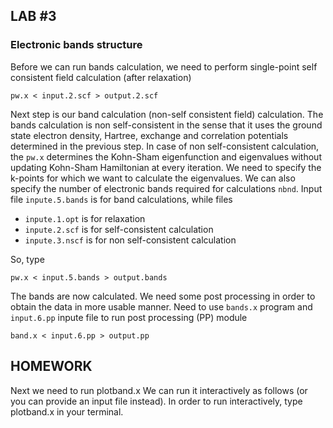 ## **LAB #3**
### **Electronic bands structure**
Before we can run bands calculation, we need to perform single-point self consistent field calculation (after relaxation)
```
pw.x < input.2.scf > output.2.scf
```
Next step is our band calculation (non-self consistent field) calculation. The bands calculation is non self-consistent in the sense that it uses the ground state electron density, Hartree, exchange and correlation potentials determined in the previous step. In case of non self-consistent calculation, the `pw.x` determines the Kohn-Sham eigenfunction and eigenvalues without updating Kohn-Sham Hamiltonian at every iteration. We need to specify the k-points for which we want to calculate the eigenvalues. We can also specify the number of electronic bands required for calculations `nbnd`. Input file `inpute.5.bands`
is for band calculations, while files 
* `inpute.1.opt` is for relaxation
* `inpute.2.scf` is for self-consistent calculation
* `inpute.3.nscf` is for non self-consistent calculation

So, type
```
pw.x < input.5.bands > output.bands
```

The bands are now calculated. 
We need some post processing in order to obtain the data in more usable manner. 
Need to use `bands.x` program and `input.6.pp` inpute file to run post processing (PP) module
```
band.x < input.6.pp > output.pp
```

## HOMEWORK

Next we need to run plotband.x We can run it interactively as follows (or you can provide an input file instead). In order to run interactively, type plotband.x in your terminal.
